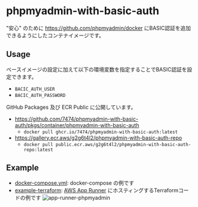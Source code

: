 # phpmyadmin-with-basic-auth

"安心" のために https://github.com/phpmyadmin/docker にBASIC認証を追加できるようにしたコンテナイメージです。

## Usage

ベースイメージの設定に加えて以下の環境変数を指定することでBASIC認証を設定できます。

- `BACIC_AUTH_USER`
- `BACIC_AUTH_PASSWORD`

GitHub Packages 及び ECR Public に公開しています。

- https://github.com/7474/phpmyadmin-with-basic-auth/pkgs/container/phpmyadmin-with-basic-auth
  - `docker pull ghcr.io/7474/phpmyadmin-with-basic-auth:latest`
- https://gallery.ecr.aws/g2g6t4l2/phpmyadmin-with-basic-auth-repo
  - `docker pull public.ecr.aws/g2g6t4l2/phpmyadmin-with-basic-auth-repo:latest`

## Example

- [docker-compose.yml](docker-compose.yml): docker-compose の例です
- [example-terraform](example-terraform): [AWS App Runner](https://aws.amazon.com/jp/apprunner/) にホスティングするTerraformコードの例です
  ![app-runner-phpmyadmin](https://user-images.githubusercontent.com/4744735/166311582-7f600b45-2fda-42aa-a897-0ceb395c375d.gif)
